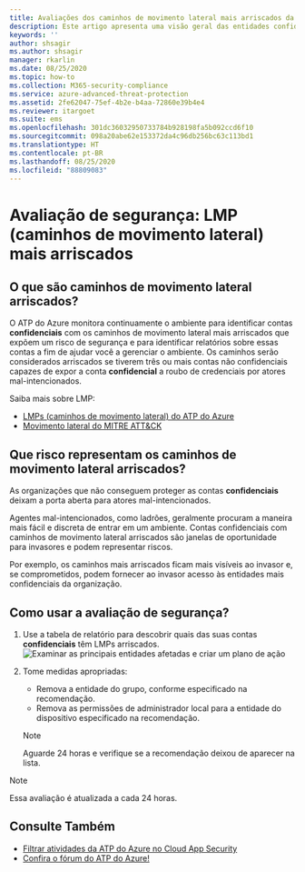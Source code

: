 ```yaml
---
title: Avaliações dos caminhos de movimento lateral mais arriscados da Proteção Avançada contra Ameaças do Azure
description: Este artigo apresenta uma visão geral das entidades confidenciais do ATP do Azure com o relatório de avaliação da postura de segurança de identidade dos caminhos de movimento lateral mais arriscados.
keywords: ''
author: shsagir
ms.author: shsagir
manager: rkarlin
ms.date: 08/25/2020
ms.topic: how-to
ms.collection: M365-security-compliance
ms.service: azure-advanced-threat-protection
ms.assetid: 2fe62047-75ef-4b2e-b4aa-72860e39b4e4
ms.reviewer: itargoet
ms.suite: ems
ms.openlocfilehash: 301dc36032950733784b928198fa5b092ccd6f10
ms.sourcegitcommit: 098a20abe62e153372da4c96db256bc63c113bd1
ms.translationtype: HT
ms.contentlocale: pt-BR
ms.lasthandoff: 08/25/2020
ms.locfileid: "88809083"
---
```

# <a name="security-assessment-riskiest-lateral-movement-paths-lmp"></a>Avaliação de segurança: LMP (caminhos de movimento lateral) mais arriscados

## <a name="what-are-risky-lateral-movement-paths"></a>O que são caminhos de movimento lateral arriscados?

O ATP do Azure monitora continuamente o ambiente para identificar contas **confidenciais** com os caminhos de movimento lateral mais arriscados que expõem um risco de segurança e para identificar relatórios sobre essas contas a fim de ajudar você a gerenciar o ambiente. Os caminhos serão considerados arriscados se tiverem três ou mais contas não confidenciais capazes de expor a conta **confidencial** a roubo de credenciais por atores mal-intencionados.

Saiba mais sobre LMP:

- [LMPs (caminhos de movimento lateral) do ATP do Azure](use-case-lateral-movement-path.md)
- [Movimento lateral do MITRE ATT&CK](https://attack.mitre.org/tactics/TA0008/)

## <a name="what-risk-do-risky-lateral-movement-paths-pose"></a>Que risco representam os caminhos de movimento lateral arriscados?

As organizações que não conseguem proteger as contas **confidenciais** deixam a porta aberta para atores mal-intencionados.

Agentes mal-intencionados, como ladrões, geralmente procuram a maneira mais fácil e discreta de entrar em um ambiente. Contas confidenciais com caminhos de movimento lateral arriscados são janelas de oportunidade para invasores e podem representar riscos.

Por exemplo, os caminhos mais arriscados ficam mais visíveis ao invasor e, se comprometidos, podem fornecer ao invasor acesso às entidades mais confidenciais da organização.

## <a name="how-do-i-use-this-security-assessment"></a>Como usar a avaliação de segurança?

1. Use a tabela de relatório para descobrir quais das suas contas **confidenciais** têm LMPs arriscados.
    ![Examinar as principais entidades afetadas e criar um plano de ação](media/atp-cas-isp-riskiest-lmp-1.png)
1. Tome medidas apropriadas:
    - Remova a entidade do grupo, conforme especificado na recomendação.
    - Remova as permissões de administrador local para a entidade do dispositivo especificado na recomendação.

    > [!NOTE]
    > Aguarde 24 horas e verifique se a recomendação deixou de aparecer na lista.

> [!NOTE]
> Essa avaliação é atualizada a cada 24 horas.

## <a name="see-also"></a>Consulte Também

- [Filtrar atividades da ATP do Azure no Cloud App Security](atp-activities-filtering-mcas.md)
- [Confira o fórum do ATP do Azure!](https://aka.ms/azureatpcommunity)
